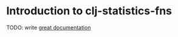 # Introduction to clj-statistics-fns

TODO: write [great documentation](http://jacobian.org/writing/what-to-write/)
